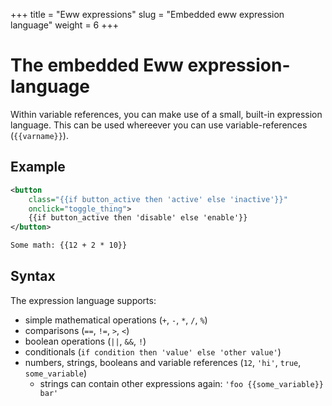 +++
title = "Eww expressions"
slug = "Embedded eww expression language"
weight = 6
+++

# The embedded Eww expression-language

Within variable references, you can make use of a small, built-in expression language.
This can be used whereever you can use variable-references (`{{varname}}`).

## Example

```xml
<button
    class="{{if button_active then 'active' else 'inactive'}}"
    onclick="toggle_thing">
    {{if button_active then 'disable' else 'enable'}}
</button>

Some math: {{12 + 2 * 10}}
```

## Syntax

The expression language supports:
- simple mathematical operations (`+`, `-`, `*`, `/`, `%`)
- comparisons (`==`, `!=`, `>`, `<`)
- boolean operations (`||`, `&&`, `!`)
- conditionals (`if condition then 'value' else 'other value'`)
- numbers, strings, booleans and variable references (`12`, `'hi'`, `true`, `some_variable`)
    - strings can contain other expressions again: `'foo {{some_variable}} bar'`

